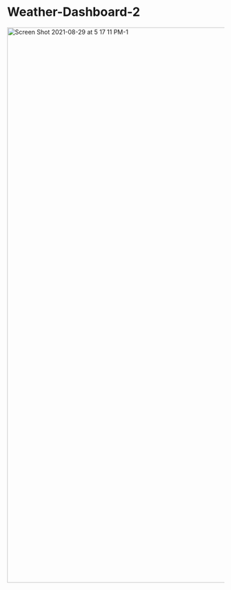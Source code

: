 # Weather-Dashboard-2
<img width="1289" alt="Screen Shot 2021-08-29 at 5 17 11 PM-1" src="https://user-images.githubusercontent.com/87398458/131289230-2a8f34af-d9bc-4674-9340-3c9172c45fc1.png">
